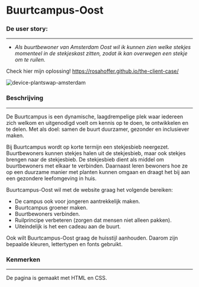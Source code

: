 # Buurtcampus-Oost

### De user story:

***

* _Als buurtbewoner van Amsterdam Oost wil ik kunnen zien welke stekjes momenteel in de stekjeskast zitten, zodat ik kan overwegen een stekje om te ruilen._

Check hier mijn oplossing! https://rosahoffer.github.io/the-client-case/

![device-plantswap-amsterdam](https://user-images.githubusercontent.com/112861375/205284895-eb6a31b1-81b7-4aa1-a786-b1514c8eaf4d.png)


### Beschrijving

***

De Buurtcampus is een dynamische, laagdrempelige plek waar iedereen zich welkom en uitgenodigd voelt om kennis op te doen, te ontwikkelen en te delen. Met als doel: samen de buurt duurzamer, gezonder en inclusiever maken.

Bij Buurtcampus wordt op korte termijn een stekjesbieb neergezet. Buurtbewoners kunnen stekjes halen uit de stekjesbieb, maar ook stekjes brengen naar de stekjesbieb. De stekjesbieb dient als middel om buurtbewoners met elkaar te verbinden. Daarnaast leren bewoners hoe ze op een duurzame manier met planten kunnen omgaan en draagt het bij aan een gezondere leefomgeving in huis.

Buurtcampus-Oost wil met de website graag het volgende bereiken:

* De campus ook voor jongeren aantrekkelijk maken.
* Buurtcampus groener maken.
* Buurtbewoners verbinden.
* Ruilprincipe verbeteren (zorgen dat mensen niet alleen pakken).
* Uiteindelijk is het een cadeau aan de buurt.

Ook wilt Buurtcampus-Oost graag de huisstijl aanhouden. Daarom zijn bepaalde kleuren, lettertypen en fonts gebruikt.

### Kenmerken

***

De pagina is gemaakt met HTML en CSS.


